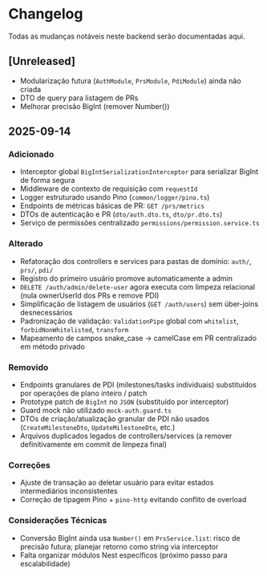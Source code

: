 # Changelog

Todas as mudanças notáveis neste backend serão documentadas aqui.

## [Unreleased]

- Modularização futura (`AuthModule`, `PrsModule`, `PdiModule`) ainda não criada
- DTO de query para listagem de PRs
- Melhorar precisão BigInt (remover Number())

## 2025-09-14

### Adicionado

- Interceptor global `BigIntSerializationInterceptor` para serializar BigInt de forma segura
- Middleware de contexto de requisição com `requestId`
- Logger estruturado usando Pino (`common/logger/pino.ts`)
- Endpoints de métricas básicas de PR: `GET /prs/metrics`
- DTOs de autenticação e PR (`dto/auth.dto.ts`, `dto/pr.dto.ts`)
- Serviço de permissões centralizado `permissions/permission.service.ts`

### Alterado

- Refatoração dos controllers e services para pastas de domínio: `auth/`, `prs/`, `pdi/`
- Registro do primeiro usuário promove automaticamente a admin
- `DELETE /auth/admin/delete-user` agora executa com limpeza relacional (nula ownerUserId dos PRs e remove PDI)
- Simplificação de listagem de usuários (`GET /auth/users`) sem über-joins desnecessários
- Padronização de validação: `ValidationPipe` global com `whitelist`, `forbidNonWhitelisted`, `transform`
- Mapeamento de campos snake_case -> camelCase em PR centralizado em método privado

### Removido

- Endpoints granulares de PDI (milestones/tasks individuais) substituídos por operações de plano inteiro / patch
- Prototype patch de `BigInt` no `JSON` (substituído por interceptor)
- Guard mock não utilizado `mock-auth.guard.ts`
- DTOs de criação/atualização granular de PDI não usados (`CreateMilestoneDto`, `UpdateMilestoneDto`, etc.)
- Arquivos duplicados legados de controllers/services (a remover definitivamente em commit de limpeza final)

### Correções

- Ajuste de transação ao deletar usuário para evitar estados intermediários inconsistentes
- Correção de tipagem Pino + `pino-http` evitando conflito de overload

### Considerações Técnicas

- Conversão BigInt ainda usa `Number()` em `PrsService.list`: risco de precisão futura; planejar retorno como string via interceptor
- Falta organizar módulos Nest específicos (próximo passo para escalabilidade)
